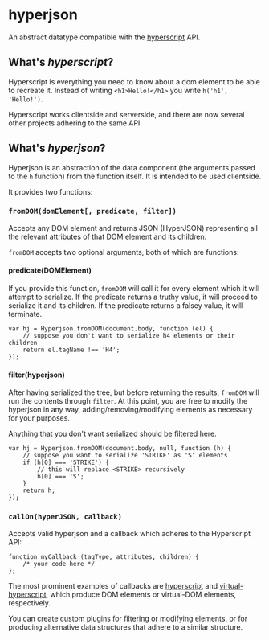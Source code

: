 # hyperjson

An abstract datatype compatible with the [hyperscript](https://github.com/dominictarr/hyperscript "Hyperscript on github") API.

## What's _hyperscript_?

Hyperscript is everything you need to know about a dom element to be able to recreate it.
Instead of writing `<h1>Hello!</h1>` you write `h('h1', 'Hello!')`.

Hyperscript works clientside and serverside, and there are now several other projects adhering to the same API.

## What's _hyperjson_?

Hyperjson is an abstraction of the data component (the arguments passed to the `h` function) from the function itself.
It is intended to be used clientside.

It provides two functions:

### `fromDOM(domElement[, predicate, filter])`

Accepts any DOM element and returns JSON (HyperJSON) representing all the relevant attributes of that DOM element and its children.

`fromDOM` accepts two optional arguments, both of which are functions:

#### predicate(DOMElement)

If you provide this function, `fromDOM` will call it for every element which it will attempt to serialize.
If the predicate returns a truthy value, it will proceed to serialize it and its children.
If the predicate returns a falsey value, it will terminate.

```
var hj = Hyperjson.fromDOM(document.body, function (el) {
    // suppose you don't want to serialize h4 elements or their children
    return el.tagName !== 'H4';
});
```

#### filter(hyperjson)

After having serialized the tree, but before returning the results, `fromDOM` will run the contents through `filter`.
At this point, you are free to modify the hyperjson in any way, adding/removing/modifying elements as necessary for your purposes.

Anything that you don't want serialized should be filtered here.

```
var hj = Hyperjson.fromDOM(document.body, null, function (h) {
    // suppose you want to serialize 'STRIKE' as 'S' elements
    if (h[0] === 'STRIKE') {
        // this will replace <STRIKE> recursively
        h[0] === 'S';
    }
    return h;
});
```

### `callOn(hyperJSON, callback)`

Accepts valid hyperjson and a callback which adheres to the Hyperscript API:

```
function myCallback (tagType, attributes, children) {
    /* your code here */
};
```

The most prominent examples of callbacks are [hyperscript](https://github.com/dominictarr/hyperscript) and [virtual-hyperscript](https://github.com/Matt-Esch/virtual-dom), which produce DOM elements or virtual-DOM elements, respectively.

You can create custom plugins for filtering or modifying elements, or for producing alternative data structures that adhere to a similar structure.
